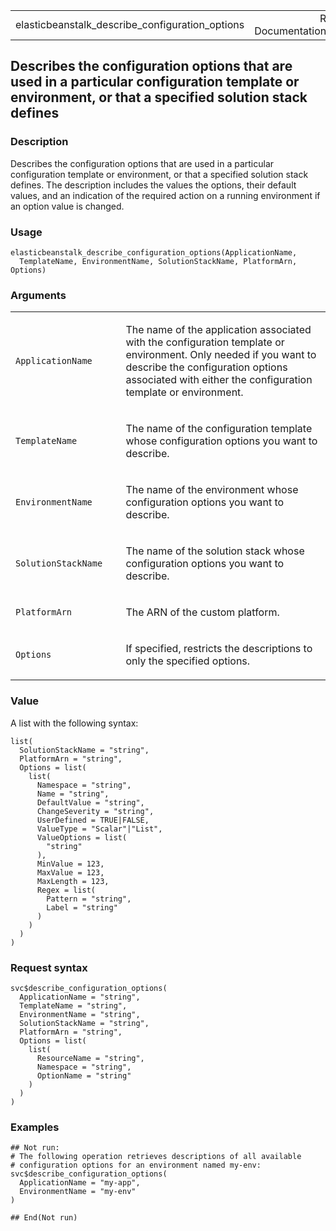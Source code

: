 <table style="width: 100%;">
<tbody>
<tr class="odd">
<td>elasticbeanstalk_describe_configuration_options</td>
<td style="text-align: right;">R Documentation</td>
</tr>
</tbody>
</table>

## Describes the configuration options that are used in a particular configuration template or environment, or that a specified solution stack defines

### Description

Describes the configuration options that are used in a particular
configuration template or environment, or that a specified solution
stack defines. The description includes the values the options, their
default values, and an indication of the required action on a running
environment if an option value is changed.

### Usage

    elasticbeanstalk_describe_configuration_options(ApplicationName,
      TemplateName, EnvironmentName, SolutionStackName, PlatformArn, Options)

### Arguments

<table>
<colgroup>
<col style="width: 35%" />
<col style="width: 65%" />
</colgroup>
<tbody>
<tr class="odd">
<td><code
id="elasticbeanstalk_describe_configuration_options_:_ApplicationName">ApplicationName</code></td>
<td><p>The name of the application associated with the configuration
template or environment. Only needed if you want to describe the
configuration options associated with either the configuration template
or environment.</p></td>
</tr>
<tr class="even">
<td><code
id="elasticbeanstalk_describe_configuration_options_:_TemplateName">TemplateName</code></td>
<td><p>The name of the configuration template whose configuration
options you want to describe.</p></td>
</tr>
<tr class="odd">
<td><code
id="elasticbeanstalk_describe_configuration_options_:_EnvironmentName">EnvironmentName</code></td>
<td><p>The name of the environment whose configuration options you want
to describe.</p></td>
</tr>
<tr class="even">
<td><code
id="elasticbeanstalk_describe_configuration_options_:_SolutionStackName">SolutionStackName</code></td>
<td><p>The name of the solution stack whose configuration options you
want to describe.</p></td>
</tr>
<tr class="odd">
<td><code
id="elasticbeanstalk_describe_configuration_options_:_PlatformArn">PlatformArn</code></td>
<td><p>The ARN of the custom platform.</p></td>
</tr>
<tr class="even">
<td><code
id="elasticbeanstalk_describe_configuration_options_:_Options">Options</code></td>
<td><p>If specified, restricts the descriptions to only the specified
options.</p></td>
</tr>
</tbody>
</table>

### Value

A list with the following syntax:

    list(
      SolutionStackName = "string",
      PlatformArn = "string",
      Options = list(
        list(
          Namespace = "string",
          Name = "string",
          DefaultValue = "string",
          ChangeSeverity = "string",
          UserDefined = TRUE|FALSE,
          ValueType = "Scalar"|"List",
          ValueOptions = list(
            "string"
          ),
          MinValue = 123,
          MaxValue = 123,
          MaxLength = 123,
          Regex = list(
            Pattern = "string",
            Label = "string"
          )
        )
      )
    )

### Request syntax

    svc$describe_configuration_options(
      ApplicationName = "string",
      TemplateName = "string",
      EnvironmentName = "string",
      SolutionStackName = "string",
      PlatformArn = "string",
      Options = list(
        list(
          ResourceName = "string",
          Namespace = "string",
          OptionName = "string"
        )
      )
    )

### Examples

    ## Not run: 
    # The following operation retrieves descriptions of all available
    # configuration options for an environment named my-env:
    svc$describe_configuration_options(
      ApplicationName = "my-app",
      EnvironmentName = "my-env"
    )

    ## End(Not run)
